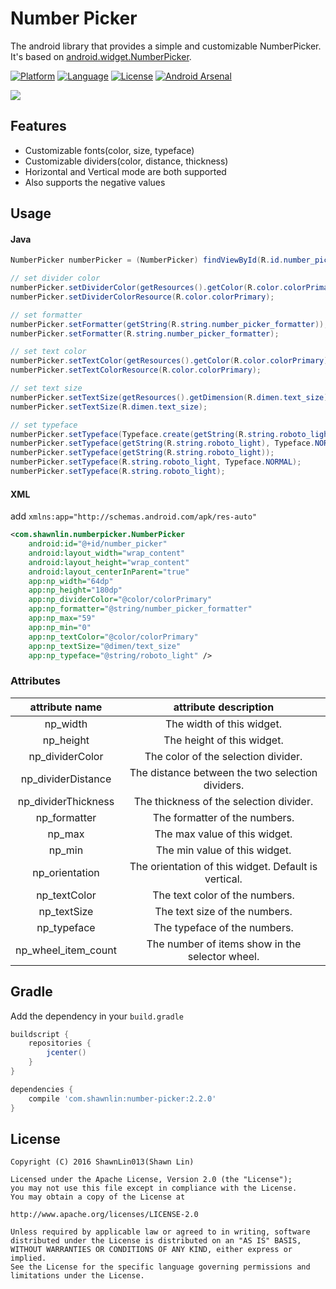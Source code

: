 # Number Picker

The android library that provides a simple and customizable NumberPicker.
It's based on [android.widget.NumberPicker](https://android.googlesource.com/platform/frameworks/base/+/47fb191/core/java/android/widget/NumberPicker.java). 

[![Platform](http://img.shields.io/badge/platform-android-brightgreen.svg?style=flat)](http://developer.android.com/index.html) [![Language](http://img.shields.io/badge/language-java-orange.svg?style=flat)](http://www.oracle.com/technetwork/java/javase/downloads/index.html) [![License](http://img.shields.io/badge/license-apache2.0-lightgrey.svg?style=flat)](http://www.apache.org/licenses/LICENSE-2.0) [![Android Arsenal](https://img.shields.io/badge/Android%20Arsenal-NumberPicker-green.svg?style=true)](https://android-arsenal.com/details/1/3718)

<img src="https://github.com/ShawnLin013/NumberPicker/blob/master/screenshot/number-picker-theme.png">

## Features

- Customizable fonts(color, size, typeface)
- Customizable dividers(color, distance, thickness)
- Horizontal and Vertical mode are both supported
- Also supports the negative values

## Usage

#### Java

```java
NumberPicker numberPicker = (NumberPicker) findViewById(R.id.number_picker);

// set divider color
numberPicker.setDividerColor(getResources().getColor(R.color.colorPrimary));
numberPicker.setDividerColorResource(R.color.colorPrimary);

// set formatter
numberPicker.setFormatter(getString(R.string.number_picker_formatter));
numberPicker.setFormatter(R.string.number_picker_formatter);

// set text color
numberPicker.setTextColor(getResources().getColor(R.color.colorPrimary));
numberPicker.setTextColorResource(R.color.colorPrimary);

// set text size
numberPicker.setTextSize(getResources().getDimension(R.dimen.text_size));
numberPicker.setTextSize(R.dimen.text_size);

// set typeface
numberPicker.setTypeface(Typeface.create(getString(R.string.roboto_light), Typeface.NORMAL));
numberPicker.setTypeface(getString(R.string.roboto_light), Typeface.NORMAL);
numberPicker.setTypeface(getString(R.string.roboto_light));
numberPicker.setTypeface(R.string.roboto_light, Typeface.NORMAL);
numberPicker.setTypeface(R.string.roboto_light);
```

#### XML

add `xmlns:app="http://schemas.android.com/apk/res-auto"`

```xml
<com.shawnlin.numberpicker.NumberPicker
    android:id="@+id/number_picker"
    android:layout_width="wrap_content"
    android:layout_height="wrap_content"
    android:layout_centerInParent="true"
    app:np_width="64dp"
    app:np_height="180dp"
    app:np_dividerColor="@color/colorPrimary"
    app:np_formatter="@string/number_picker_formatter"
    app:np_max="59"
    app:np_min="0"
    app:np_textColor="@color/colorPrimary"
    app:np_textSize="@dimen/text_size"
    app:np_typeface="@string/roboto_light" />
```

### Attributes

|attribute name|attribute description|
|:-:|:-:|
|np_width|The width of this widget.|
|np_height|The height of this widget.|
|np_dividerColor|The color of the selection divider.|
|np_dividerDistance|The distance between the two selection dividers.|
|np_dividerThickness|The thickness of the selection divider.|
|np_formatter|The formatter of the numbers.|
|np_max|The max value of this widget.|
|np_min|The min value of this widget.|
|np_orientation|The orientation of this widget. Default is vertical.|
|np_textColor|The text color of the numbers.|
|np_textSize|The text size of the numbers.|
|np_typeface|The typeface of the numbers.|
|np_wheel_item_count|The number of items show in the selector wheel.|

## Gradle

Add the dependency in your `build.gradle`

```groovy
buildscript {
    repositories {
        jcenter()
    }
}

dependencies {
    compile 'com.shawnlin:number-picker:2.2.0'
}
```

## License

```
Copyright (C) 2016 ShawnLin013(Shawn Lin)

Licensed under the Apache License, Version 2.0 (the "License");
you may not use this file except in compliance with the License.
You may obtain a copy of the License at

http://www.apache.org/licenses/LICENSE-2.0

Unless required by applicable law or agreed to in writing, software
distributed under the License is distributed on an "AS IS" BASIS,
WITHOUT WARRANTIES OR CONDITIONS OF ANY KIND, either express or implied.
See the License for the specific language governing permissions and
limitations under the License.
```
